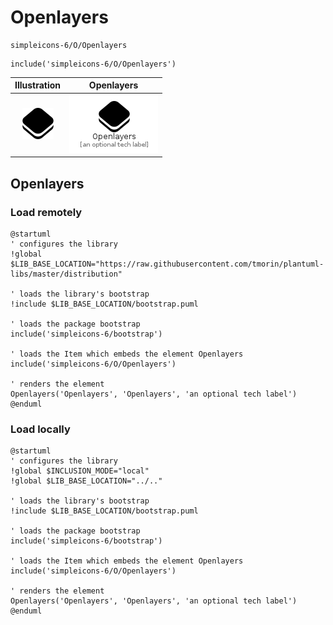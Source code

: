 # Openlayers


```text
simpleicons-6/O/Openlayers
```

```text
include('simpleicons-6/O/Openlayers')
```



| Illustration | Openlayers |
| :---: | :---: |
| ![illustration for Illustration](../../simpleicons-6/O/Openlayers.png) | ![illustration for Openlayers](../../simpleicons-6/O/Openlayers.Local.png) |




## Openlayers

### Load remotely
```plantuml
@startuml
' configures the library
!global $LIB_BASE_LOCATION="https://raw.githubusercontent.com/tmorin/plantuml-libs/master/distribution"

' loads the library's bootstrap
!include $LIB_BASE_LOCATION/bootstrap.puml

' loads the package bootstrap
include('simpleicons-6/bootstrap')

' loads the Item which embeds the element Openlayers
include('simpleicons-6/O/Openlayers')

' renders the element
Openlayers('Openlayers', 'Openlayers', 'an optional tech label')
@enduml
```

### Load locally
```plantuml
@startuml
' configures the library
!global $INCLUSION_MODE="local"
!global $LIB_BASE_LOCATION="../.."

' loads the library's bootstrap
!include $LIB_BASE_LOCATION/bootstrap.puml

' loads the package bootstrap
include('simpleicons-6/bootstrap')

' loads the Item which embeds the element Openlayers
include('simpleicons-6/O/Openlayers')

' renders the element
Openlayers('Openlayers', 'Openlayers', 'an optional tech label')
@enduml
```

